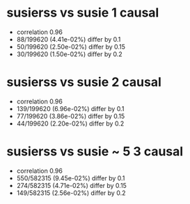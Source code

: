 # susierss vs susie  1 causal

- correlation 0.96
- 88/199620 (4.41e-02%) differ by 0.1
- 50/199620 (2.50e-02%) differ by 0.15
- 30/199620 (1.50e-02%) differ by 0.2


# susierss vs susie  2 causal

- correlation 0.96
- 139/199620 (6.96e-02%) differ by 0.1
- 77/199620 (3.86e-02%) differ by 0.15
- 44/199620 (2.20e-02%) differ by 0.2


# susierss vs susie  ~ 5 3 causal

- correlation 0.96
- 550/582315 (9.45e-02%) differ by 0.1
- 274/582315 (4.71e-02%) differ by 0.15
- 149/582315 (2.56e-02%) differ by 0.2


